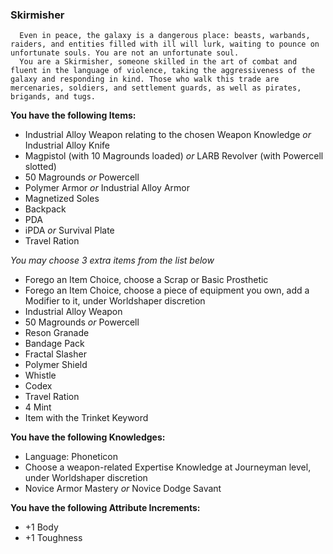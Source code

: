 ### Skirmisher
	  Even in peace, the galaxy is a dangerous place: beasts, warbands, raiders, and entities filled with ill will lurk, waiting to pounce on unfortunate souls. You are not an unfortunate soul.
	  You are a Skirmisher, someone skilled in the art of combat and fluent in the language of violence, taking the aggressiveness of the galaxy and responding in kind. Those who walk this trade are mercenaries, soldiers, and settlement guards, as well as pirates, brigands, and tugs.

__You have the following Items:__
- Industrial Alloy Weapon relating to the chosen Weapon Knowledge *or* Industrial Alloy Knife
- Magpistol (with 10 Magrounds loaded) *or* LARB Revolver (with Powercell slotted)
- 50 Magrounds *or* Powercell
- Polymer Armor *or* Industrial Alloy Armor
- Magnetized Soles
- Backpack
- PDA
- iPDA *or* Survival Plate
- Travel Ration

_You may choose 3 extra items from the list below_
- Forego an Item Choice, choose a Scrap or Basic Prosthetic
- Forego an Item Choice, choose a piece of equipment you own, add a Modifier to it, under Worldshaper discretion
- Industrial Alloy Weapon
- 50 Magrounds *or* Powercell
- Reson Granade
- Bandage Pack
- Fractal Slasher
- Polymer Shield
- Whistle
- Codex
- Travel Ration
- 4 Mint
- Item with the Trinket Keyword


__You have the following Knowledges:__
- Language: Phoneticon
- Choose a weapon-related Expertise Knowledge at Journeyman level, under Worldshaper discretion
- Novice Armor Mastery *or* Novice Dodge Savant


__You have the following Attribute Increments:__
- +1 Body
- +1 Toughness